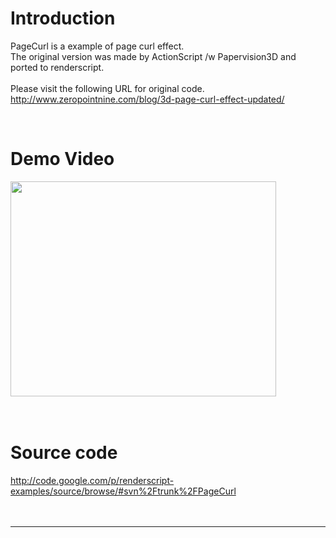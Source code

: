 # Introduction #

PageCurl is a example of page curl effect.<br>
The original version was made by ActionScript /w Papervision3D and ported to renderscript.<br>
<br>
Please visit the following URL for original code.<br>
<a href='http://www.zeropointnine.com/blog/3d-page-curl-effect-updated/'><a href='http://www.zeropointnine.com/blog/3d-page-curl-effect-updated/'>http://www.zeropointnine.com/blog/3d-page-curl-effect-updated/</a></a>

<br>
<h1>Demo Video</h1>
<a href='http://www.youtube.com/watch?feature=player_embedded&v=JkOs3axATQA' target='_blank'><img src='http://img.youtube.com/vi/JkOs3axATQA/0.jpg' width='425' height=344 /></a><br>
<br>
<br>
<h1>Source code</h1>
<a href='http://code.google.com/p/renderscript-examples/source/browse/#svn%2Ftrunk%2FPageCurl'><a href='http://code.google.com/p/renderscript-examples/source/browse/#svn%2Ftrunk%2FPageCurl'>http://code.google.com/p/renderscript-examples/source/browse/#svn%2Ftrunk%2FPageCurl</a></a>

<br>
<br>
<br>
<hr><br>
<br>
<br>
<br>
